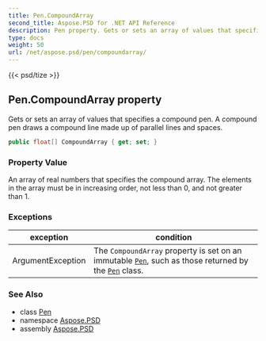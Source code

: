 ```yaml
---
title: Pen.CompoundArray
second_title: Aspose.PSD for .NET API Reference
description: Pen property. Gets or sets an array of values that specifies a compound pen. A compound pen draws a compound line made up of parallel lines and spaces
type: docs
weight: 50
url: /net/aspose.psd/pen/compoundarray/
---
```

{{< psd/tize >}}
## Pen.CompoundArray property

Gets or sets an array of values that specifies a compound pen. A compound pen draws a compound line made up of parallel lines and spaces.

```csharp
public float[] CompoundArray { get; set; }
```

### Property Value

An array of real numbers that specifies the compound array. The elements in the array must be in increasing order, not less than 0, and not greater than 1.

### Exceptions

| exception | condition |
| --- | --- |
| ArgumentException | The `CompoundArray` property is set on an immutable [`Pen`](../), such as those returned by the [`Pen`](../) class. |

### See Also

* class [Pen](../)
* namespace [Aspose.PSD](../../pen/)
* assembly [Aspose.PSD](../../../)


